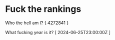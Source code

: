 # Fuck the rankings

Who the hell am I?
{ 4272841 }

What fucking year is it?
[ 2024-06-25T23:00:00Z ]
